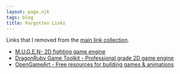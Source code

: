 ```yaml
---
layout: page.njk
tags: blog
title: Forgotten Links
---
```


Links that I removed from the [main link collection](../links).

- [M.U.G.E.N- 2D fighting game engine](http://www.elecbyte.com/mugendocs-11b1/mugen.html)
- [DragonRuby Game Toolkit - Professional grade 2D game engine](http://dragonruby.org/toolkit/game)
- [OpenGameArt - Free resources for building games & animations](https://opengameart.org/)
